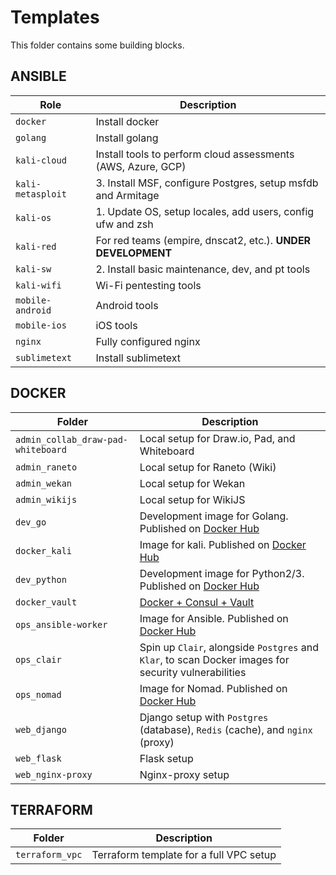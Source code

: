 # Templates

This folder contains some building blocks.

## ANSIBLE

| Role              | Description |
| ----              | ----------- |
| `docker`          | Install docker      |
| `golang`          | Install golang      |
| `kali-cloud`      | Install tools to perform cloud assessments (AWS, Azure, GCP) |
| `kali-metasploit` | 3. Install MSF, configure Postgres, setup msfdb and Armitage |
| `kali-os`         | 1. Update OS, setup locales, add users, config ufw and zsh |
| `kali-red`        | For red teams (empire, dnscat2, etc.). **UNDER DEVELOPMENT** |
| `kali-sw`         | 2. Install basic maintenance, dev, and pt tools |
| `kali-wifi`       | Wi-Fi pentesting tools     |
| `mobile-android`  | Android tools              |
| `mobile-ios`      | iOS tools                  |
| `nginx`           | Fully configured nginx     |
| `sublimetext`     | Install sublimetext        |


## DOCKER

| Folder                            | Description |
| --------------------------------- | ----------- |
| `admin_collab_draw-pad-whiteboard`| Local setup for Draw.io, Pad, and Whiteboard |
| `admin_raneto`                    | Local setup for Raneto (Wiki) |
| `admin_wekan`                     | Local setup for Wekan |
| `admin_wikijs`                    | Local setup for WikiJS |
| `dev_go`                          | Development image for Golang. Published on [Docker Hub](https://cloud.docker.com/u/marcolancini/repository/list)  |
| `docker_kali`                     | Image for kali. Published on [Docker Hub](https://cloud.docker.com/u/marcolancini/repository/list) |
| `dev_python`                      | Development image for Python2/3. Published on [Docker Hub](https://cloud.docker.com/u/marcolancini/repository/list) |
| `docker_vault`                    | [Docker + Consul + Vault](https://github.com/marco-lancini/docker_vault) |
| `ops_ansible-worker`              | Image for Ansible. Published on [Docker Hub](https://cloud.docker.com/u/marcolancini/repository/list) |
| `ops_clair`                       | Spin up `Clair`, alongside `Postgres` and `Klar`, to scan Docker images for security vulnerabilities |
| `ops_nomad`                       | Image for Nomad. Published on [Docker Hub](https://cloud.docker.com/u/marcolancini/repository/list)  |
| `web_django`                      | Django setup with `Postgres` (database), `Redis` (cache), and `nginx` (proxy) |
| `web_flask`                       | Flask setup  |
| `web_nginx-proxy`                 | Nginx-proxy setup |



## TERRAFORM

| Folder                            | Description |
| --------------------------------- | ----------- |
| `terraform_vpc`                   | Terraform template for a full VPC setup |
